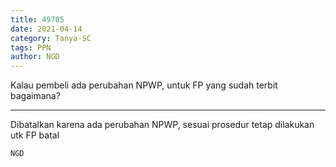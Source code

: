 ```yaml
---
title: 49705
date: 2021-04-14
category: Tanya-SC
tags: PPN
author: NGD
---
```


Kalau pembeli ada perubahan NPWP, untuk FP yang sudah terbit bagaimana?

---

Dibatalkan karena ada perubahan NPWP, sesuai prosedur tetap dilakukan utk FP batal

`NGD`
